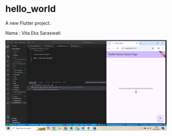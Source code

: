 # hello_world

A new Flutter project.

Nama : Vita Eka Saraswati 

![Screenshot hello_world](images/01.png)